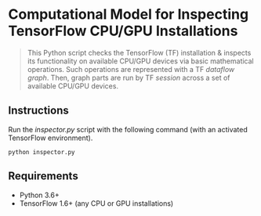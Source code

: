 # Computational Model for Inspecting TensorFlow CPU/GPU Installations
> This Python script checks the TensorFlow (TF) installation & inspects its functionality on available CPU/GPU devices via basic mathematical operations. Such operations are represented with a TF *dataflow graph*. Then, graph parts are run by TF *session* across a set of available CPU/GPU devices.

## Instructions
Run the *inspector.py* script with the following command (with an activated TensorFlow environment).
```
python inspector.py
```

## Requirements
* Python 3.6+
* TensorFlow 1.6+ (any CPU or GPU installations)
